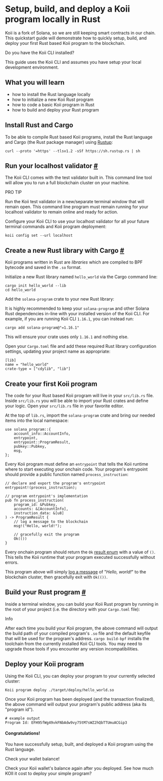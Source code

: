 # Setup, build, and deploy a Koii program locally in Rust 
Koii is a fork of Solana, so we are still keeping smart contracts in our chain. This quickstart guide will demonstrate how to quickly setup, build, and deploy your first Rust based Koii program to the blockchain. 

Do you have the Koii CLI installed?

This guide uses the Koii CLI and assumes you have setup your local development environment. 

What you will learn 
---------------------------------------------

*   how to install the Rust language locally
*   how to initialize a new Koii Rust program
*   how to code a basic Koii program in Rust
*   how to build and deploy your Rust program

Install Rust and Cargo 
---------------------------------------------------

To be able to compile Rust based Koii programs, install the Rust language and Cargo (the Rust package manager) using [Rustup](https://rustup.rs/):

```
curl --proto '=https' --tlsv1.2 -sSf https://sh.rustup.rs | sh
```


Run your localhost validator [#](#run-your-localhost-validator)
---------------------------------------------------------------

The Koii CLI comes with the test validator built in. This command line tool will allow you to run a full blockchain cluster on your machine.

PRO TIP

Run the Koii test validator in a new/separate terminal window that will remain open. This command line program must remain running for your localhost validator to remain online and ready for action.

Configure your Koii CLI to use your localhost validator for all your future terminal commands and Koii program deployment:

```
koii config set --url localhost
```


Create a new Rust library with Cargo [#](#create-a-new-rust-library-with-cargo)
-------------------------------------------------------------------------------

Koii programs written in Rust are _libraries_ which are compiled to BPF bytecode and saved in the `.so` format.

Initialize a new Rust library named `hello_world` via the Cargo command line:

```
cargo init hello_world --lib
cd hello_world
```


Add the `solana-program` crate to your new Rust library:



It is highly recommended to keep your `solana-program` and other Solana Rust dependencies in-line with your installed version of the Koii CLI. For example, if you are running Koii CLI `1.16.1`, you can instead run:

```
cargo add solana-program@"=1.16.1"
```


This will ensure your crate uses only `1.16.1` and nothing else. 

Open your `Cargo.toml` file and add these required Rust library configuration settings, updating your project name as appropriate:

```
[lib]
name = "hello_world"
crate-type = ["cdylib", "lib"]
```


Create your first Koii program 
-----------------------------------------------------------------------

The code for your Rust based Koii program will live in your `src/lib.rs` file. Inside `src/lib.rs` you will be able to import your Rust crates and define your logic. Open your `src/lib.rs` file in your favorite editor.

At the top of `lib.rs`, import the `solana-program` crate and bring our needed items into the local namespace:

```
use solana_program::{
    account_info::AccountInfo,
    entrypoint,
    entrypoint::ProgramResult,
    pubkey::Pubkey,
    msg,
};
```


Every Koii program must define an `entrypoint` that tells the Koii runtime where to start executing your onchain code. Your program's entrypoint should provide a public function named `process_instruction`:

```
// declare and export the program's entrypoint
entrypoint!(process_instruction);
 
// program entrypoint's implementation
pub fn process_instruction(
    program_id: &Pubkey,
    accounts: &[AccountInfo],
    instruction_data: &[u8]
) -> ProgramResult {
    // log a message to the blockchain
    msg!("Hello, world!");
 
    // gracefully exit the program
    Ok(())
}
```


Every onchain program should return the `Ok` [result enum](https://doc.rust-lang.org/std/result/) with a value of `()`. This tells the Koii runtime that your program executed successfully without errors.

This program above will simply [log a message](https://docs.solana.com/developing/on-chain-programs/debugging#logging) of "_Hello, world!_" to the blockchain cluster, then gracefully exit with `Ok(())`.

Build your Rust program [#](#build-your-rust-program)
-----------------------------------------------------

Inside a terminal window, you can build your Koii Rust program by running in the root of your project (i.e. the directory with your `Cargo.toml` file):

Info

After each time you build your Koii program, the above command will output the build path of your compiled program's `.so` file and the default keyfile that will be used for the program's address. `cargo build-bpf` installs the toolchain from the currently installed Koii CLI tools. You may need to upgrade those tools if you encounter any version incompatibilities.

Deploy your Koii program 
-----------------------------------------------------------

Using the Koii CLI, you can deploy your program to your currently selected cluster:

```
Koii program deploy ./target/deploy/hello_world.so
```


Once your Koii program has been deployed (and the transaction finalized), the above command will output your program's public address (aka its "program id").

```
# example output
Program Id: EFH95fWg49vkFNbAdw9vy75tM7sWZ2hQbTTUmuACGip3
```


#### Congratulations! 

You have successfully setup, built, and deployed a Koii program using the Rust language.

Check your wallet balance!

Check your Koii wallet's balance again after you deployed. See how much KOII it cost to deploy your simple program?

